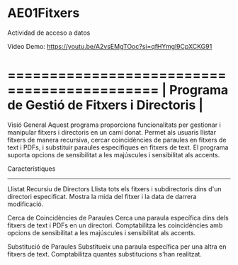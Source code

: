 # AE01Fitxers
Actividad de acceso a datos

Video Demo: https://youtu.be/A2vsEMgTOoc?si=qfHYmgl9CpXCKG91

 ============================================
| Programa de Gestió de Fitxers i Directoris |
 ============================================
Visió General
Aquest programa proporciona funcionalitats per gestionar i manipular fitxers i directoris en un camí donat. Permet als usuaris llistar fitxers de manera recursiva, cercar coincidències de paraules en fitxers de text i PDFs, i substituir paraules específiques en fitxers de text. El programa suporta opcions de sensibilitat a les majúscules i sensibilitat als accents.

  Característiques
___________________

Llistat Recursiu de Directors
Llista tots els fitxers i subdirectoris dins d'un directori especificat.
Mostra la mida del fitxer i la data de darrera modificació.

Cerca de Coincidències de Paraules
Cerca una paraula específica dins dels fitxers de text i PDFs en un directori.
Comptabilitza les coincidències amb opcions de sensibilitat a les majúscules i sensibilitat als accents.

Substitució de Paraules
Substitueix una paraula específica per una altra en fitxers de text.
Comptabilitza quantes substitucions s'han realitzat.
